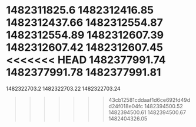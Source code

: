 1482311825.6
1482312416.85
1482312437.66
1482312554.87
1482312554.89
1482312607.39
1482312607.42
1482312607.45
<<<<<<< HEAD
1482377991.74
1482377991.78
1482377991.81
=======
1482322703.2
1482322703.22
1482322703.24
>>>>>>> 43cb12581cddaaf1d6ce692fd49dd24f018e04fc
1482394500.52
1482394500.61
1482394500.67
1482404326.05
